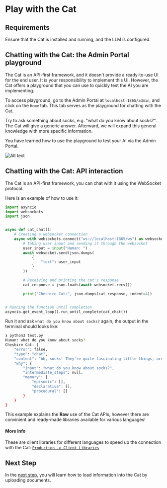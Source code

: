 # Play with the Cat

## Requirements

Ensure that the Cat is installed and running, and the LLM is configured.

## Chatting with the Cat: the Admin Portal playground

The Cat is an API-first framework, and it doesn't provide a ready-to-use UI for the end user.
It is your responsibility to implement this UI.
However, the Cat offers a playground that you can use to quickly test the AI you are implementing.

To access playground, go to the Admin Portal at `localhost:1865/admin`, and click on the `Home` tab.
This tab serves as the playground for chatting with the Cat.

Try to ask something about socks, e.g. "what do you know about socks?".
The Cat will give a generic answer.
Afterward, we will expand this general knowledge with more specific information.

You have learned how to use the playground to test your AI via the Admin Portal.

![Alt text](../assets/img/quickstart/play-with-the-cat/play-with-the-cat.png)



## Chatting with the Cat: API interaction

The Cat is an API-first framework, you can chat with it using the WebSocket protocol.

Here is an example of how to use it:

```python
import asyncio
import websockets
import json


async def cat_chat():
    # Creating a websocket connection
    async with websockets.connect("ws://localhost:1865/ws") as websocket:
        # Taking user input and sending it through the websocket
        user_input = input("Human: ")
        await websocket.send(json.dumps(
            {
                "text": user_input
            }
        ))

        # Receiving and printing the cat's response
        cat_response = json.loads(await websocket.recv())

        print("Cheshire Cat:", json.dumps(cat_response, indent=4))


# Running the function until completion
asyncio.get_event_loop().run_until_complete(cat_chat())
```

Run it and ask `what do you know about socks?` again, the output in the terminal should looks like:

```bash
❯ python3 test.py
Human: what do you know about socks?
Cheshire Cat: {
    "error": false,
    "type": "chat",
    "content": "Ah, socks! They're quite fascinating little things, aren't they? Well, let me tell you what I know about socks. They come in all shapes, sizes, and colors, and they're usually worn on the feet to keep them warm and cozy. Some people like their socks plain and simple, while others prefer them with funky patterns or cute designs. Socks can be made from different materials like cotton, wool, or even synthetic fibers. They can also have different lengths, from ankle socks to knee-highs. And let's not forget about those toe socks that give each little piggy its own little cozy home! So, there you have it, a little glimpse into the world of socks. Is there anything specific you'd like to know about them?",
    "why": {
        "input": "what do you know about socks?",
        "intermediate_steps": null,
        "memory": {
            "episodic": [],
            "declarative": [],
            "procedural": []
        }
    }
}
```

This example explains the **Raw** use of the Cat APIs, however there are convinient and ready-made libraries available for various languages!
#### More Info

These are client libraries for different languages to speed up the connection with the Cat:
[`Production -> Client Libraries`](../production/network/clients.md)

## Next Step
In the [next step](./upload-document.md), you will learn how to load information into the Cat by uploading documents.
